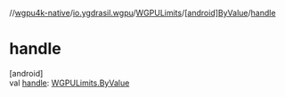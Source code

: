 //[wgpu4k-native](../../../../index.md)/[io.ygdrasil.wgpu](../../index.md)/[WGPULimits](../index.md)/[[android]ByValue](index.md)/[handle](handle.md)

# handle

[android]\
val [handle](handle.md): [WGPULimits.ByValue](../../../io.ygdrasil.wgpu.android/-w-g-p-u-limits/-by-value/index.md)